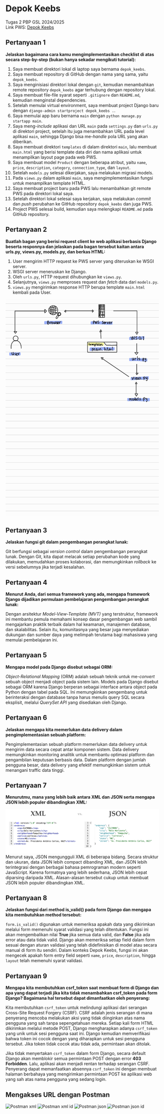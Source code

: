 # Depok Keebs

Tugas 2 PBP GSL 2024/2025  
Link PWS: [Depok Keebs](http://rayhan-syahdira-depokkeebs.pbp.cs.ui.ac.id/)

## **Pertanyaan 1**  
**Jelaskan bagaimana cara kamu mengimplementasikan checklist di atas secara step-by-step (bukan hanya sekadar mengikuti tutorial):**

1. Saya membuat direktori lokal di laptop saya bernama `depok_keebs`.
2. Saya membuat repository di GitHub dengan nama yang sama, yaitu `depok_keebs`.
3. Saya menginisiasi direktori lokal dengan `git`, kemudian menambahkan remote repository `depok_keebs` agar terhubung dengan repository lokal.
4. Saya membuat file-file syarat seperti `.gitignore` dan `README.md`, kemudian menginstal dependencies.
5. Setelah memulai virtual environment, saya membuat project Django baru dengan `django-admin startproject depok_keebs .`.
6. Saya memulai app baru bernama `main` dengan `python manage.py startapp main`.
7. Saya meng-*include* aplikasi dan URL `main` pada `settings.py` dan `urls.py` di direktori project, setelah itu juga menambahkan URL pada level aplikasi `main`, sehingga Django bisa me-*handle* pola URL yang akan diberikan.
8. Saya membuat direktori `templates` di dalam direktori `main`, lalu membuat `main.html` yang berisi template data diri dan nama aplikasi untuk menampilkan layout page pada web PWS.
9. Saya membuat model `Product` dengan beberapa atribut, yaitu `name`, `price`, `description`, `category`, `connection_type`, dan `layout`.
10. Setelah `models.py` selesai dikerjakan, saya melakukan migrasi models.
11. Pada `views.py` dalam aplikasi `main`, saya mengimplementasikan fungsi untuk menampilkan template HTML.
12. Saya membuat project baru pada PWS lalu menambahkan git remote PWS pada direktori lokal saya.
13. Setelah direktori lokal selesai saya kerjakan, saya melakukan *commit* dan *push* perubahan ke GitHub repository `depok_keebs` dan juga PWS.
14. Project PWS selesai build, kemudian saya melengkapi `README.md` pada GitHub repository.

## **Pertanyaan 2**  
**Buatlah bagan yang berisi request client ke web aplikasi berbasis Django beserta responnya dan jelaskan pada bagan tersebut kaitan antara urls.py, views.py, models.py, dan berkas HTML:**

1. User mengirim HTTP request ke PWS server yang diteruskan ke WSGI server.
2. WSGI server meneruskan ke Django.
3. Oleh `urls.py`, HTTP request dihubungkan ke `views.py`.
4. Selanjutnya, `views.py` memproses request dan *fetch* data dari `models.py`.
5. `views.py` mengirimkan response HTTP berupa template `main.html` kembali pada User.

![Bagan Alur Request dan Response Django](images/TUGAS%202%20DJANGO%20BAGAN.jpg)

## **Pertanyaan 3**  
**Jelaskan fungsi git dalam pengembangan perangkat lunak:**

Git berfungsi sebagai *version control* dalam pengembangan perangkat lunak. Dengan Git, kita dapat melacak setiap perubahan kode yang dilakukan, memudahkan proses kolaborasi, dan memungkinkan *rollback* ke versi sebelumnya jika terjadi kesalahan.

## **Pertanyaan 4**  
**Menurut Anda, dari semua framework yang ada, mengapa framework Django dijadikan permulaan pembelajaran pengembangan perangkat lunak:**

Dengan arsitektur *Model-View-Template (MVT)* yang terstruktur, framework ini membantu pemula memahami konsep dasar pengembangan web sambil mengajarkan praktik terbaik dalam hal keamanan, manajemen database, dan skalabilitas. Selain itu, komunitasnya yang besar juga menyediakan dukungan dan sumber daya yang melimpah terutama bagi mahasiswa yang memulai pembelajaran ini.

## **Pertanyaan 5**  
**Mengapa model pada Django disebut sebagai ORM:**

*Object-Relational Mapping* (ORM) adalah sebuah teknik untuk me-*convert* sebuah object menjadi object pada sistem lain. Models pada Django disebut sebagai ORM karena Django berperan sebagai interface antara object pada Python dengan tabel pada SQL. Ini memungkinkan pengembang untuk berinteraksi dengan database tanpa harus menulis query SQL secara eksplisit, melalui *QuerySet API* yang disediakan oleh Django.

## **Pertanyaan 6**  
**Jelaskan mengapa kita memerlukan data delivery dalam pengimplementasian sebuah platform:**

Pengimplementasian sebuah platform memerlukan data delivery untuk mengirim data secara cepat antar komponen sistem. Data delivery memungkinkan monitoring analitik untuk membantu optimasi platform dan pengambilan keputusan berbasis data. Dalam platform dengan jumlah pengguna besar, data delivery yang efektif memungkinkan sistem untuk menangani traffic data tinggi.

## **Pertanyaan 7**  
**Menurutmu, mana yang lebih baik antara XML dan JSON serta mengapa JSON lebih populer dibandingkan XML:**

![XML vs JSON comparison](images/JSON_vs._XML.png)
Menurut saya, JSON mengungguli XML di beberapa bidang. Secara struktur dan ukuran, data JSON lebih compact dibanding XML, dan JSON lebih terintegrasi dengan berbagai bahasa pemrograman modern seperti JavaScript. Karena formatnya yang lebih sederhana, JSON lebih cepat diparsing daripada XML. Alasan-alasan tersebut cukup untuk membuat JSON lebih populer dibandingkan XML.

## **Pertanyaan 8**  
**Jelaskan fungsi dari method is_valid() pada form Django dan mengapa kita membutuhkan method tersebut:**

`form.is_valid()` digunakan untuk memeriksa apakah data yang dikirimkan melalui form memenuhi syarat validasi yang telah ditentukan. Fungsi ini akan mengembalikan nilai **True** jika semua data valid, dan **False** jika ada error atau data tidak valid. Django akan memeriksa setiap field dalam form sesuai dengan aturan validasi yang telah didefinisikan di model atau secara manual di form itu sendiri. Dalam konteks Depok Keebs, fungsi ini akan mengecek apakah form entry field seperti `name`, `price`, `description`, hingga `layout` telah memenuhi syarat validasi.

## **Pertanyaan 9**  
**Mengapa kita membutuhkan csrf_token saat membuat form di Django dan apa yang dapat terjadi jika kita tidak menambahkan csrf_token pada form Django? Bagaimana hal tersebut dapat dimanfaatkan oleh penyerang:**

Kita membutuhkan `csrf_token` untuk melindungi aplikasi dari serangan Cross-Site Request Forgery (CSRF). CSRF adalah jenis serangan di mana penyerang mencoba melakukan aksi yang tidak diinginkan atas nama pengguna yang sah tanpa sepengetahuan mereka. Setiap kali form HTML dikirimkan melalui metode POST, Django mengharapkan adanya `csrf_token` yang unik untuk sesi pengguna saat ini. Django kemudian memverifikasi bahwa token ini cocok dengan yang diharapkan untuk sesi pengguna tersebut. Jika token tidak cocok atau tidak ada, permintaan akan ditolak. 

Jika tidak menyertakan `csrf_token` dalam form Django, secara default Django akan memblokir semua permintaan POST dengan error **403 Forbidden**. Lalu, aplikasi akan menjadi rentan terhadap serangan CSRF. Penyerang dapat memanfaatkan absennya `csrf_token` ini dengan membuat halaman berbahaya yang mengirimkan permintaan POST ke aplikasi web yang sah atas nama pengguna yang sedang login.




## **Mengakses URL dengan Postman**
![Postman xml](images/postman_xml)
![Postman xml id](images/postman_xml_id)
![Postman json](images/postman_json)
![Postman json id](images/postman_json_id)

